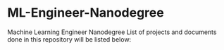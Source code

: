 # ML-Engineer-Nanodegree
Machine Learning Engineer Nanodegree
List of projects and documents done in this repository will be listed below:
